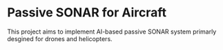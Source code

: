 # Passive SONAR for Aircraft

This project aims to implement AI-based passive SONAR system primarly 
desgined for drones and helicopters. 


